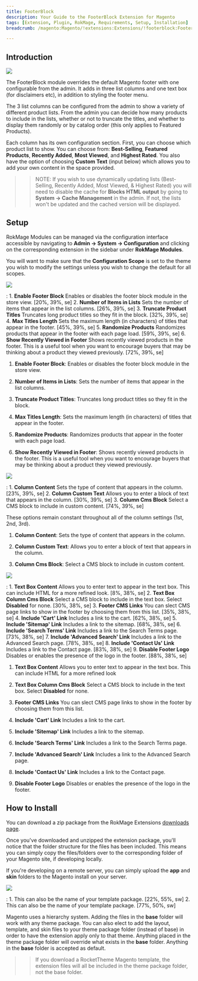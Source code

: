 ```yaml
---
title: FooterBlock
description: Your Guide to the FooterBlock Extension for Magento
tags: [Extension, Plugin, RokMage, Requirements, Setup, Installation]
breadcrumb: /magento:Magento/!extensions:Extensions/!footerblock:FooterBlock

---
```


Introduction
-----

![][demo]

The FooterBlock module overrides the default Magento footer with one configurable from the admin. It adds in three list columns and one text box (for disclaimers etc), in addition to styling the footer menu.

The 3 list columns can be configured from the admin to show a variety of different product lists. From the admin you can decide how many products to include in the lists, whether or not to truncate the titles, and whether to display them randomly or by catalog order (this only applies to Featured Products). 

Each column has its own configuration section. First, you can choose which product list to show. You can choose from: **Best-Selling**, **Featured Products**, **Recently Added**, **Most Viewed**, and **Highest Rated**. You also have the option of choosing **Custom Text** (input below) which allows you to add your own content in the space provided.

>> NOTE:  If you wish to use dynamically updating lists (﻿Best-Selling, Recently Added, Most Viewed, & Highest Rated﻿)﻿ you will need to disable the cache for **Blocks HTML output** by going to **System -> Cache Management** in the admin. If not, the lists won't be updated and the cached version will be displayed. 

Setup
-----

RokMage Modules can be managed via the configuration interface accessible by navigating to **Admin -> System -> Configuration** and clicking on the corresponding extension in the sidebar under **RokMage Modules**. 

You will want to make sure that the **Configuration Scope** is set to the theme you wish to modify the settings unless you wish to change the default for all scopes.

![][extension1]

:	1. **Enable Footer Block** Enables or disables the footer block module in the store view. [20%, 39%, se]
	2. **Number of Items in Lists** Sets the number of items that appear in the list columns. [26%, 39%, se]
	3. **Truncate Product Titles** Truncates long product titles so they fit in the block. [32%, 39%, se]
	4. **Max Titles Length** Sets the maximum length (in characters) of titles that appear in the footer. [45%, 39%, se]
	5. **Randomize Products** Randomizes products that appear in the footer with each page load. [59%, 39%, se]
	6. **Show Recently Viewed in Footer** Shows recently viewed products in the footer. This is a useful tool when you want to encourage buyers that may be thinking about a product they viewed previously. [72%, 39%, se]

1. **Enable Footer Block**: Enables or disables the footer block module in the store view.

2. **Number of Items in Lists**: Sets the number of items that appear in the list columns.

3. **Truncate Product Titles**: Truncates long product titles so they fit in the block.

4. **Max Titles Length**: Sets the maximum length (in characters) of titles that appear in the footer.

5. **Randomize Products**: Randomizes products that appear in the footer with each page load.

6. **Show Recently Viewed in Footer**: Shows recently viewed products in the footer. This is a useful tool when you want to encourage buyers that may be thinking about a product they viewed previously.

![][extension2]

:	1. **Column Content** Sets the type of content that appears in the column. [23%, 39%, se]
	2. **Column Custom Text** Allows you to enter a block of text that appears in the column. [30%, 39%, se]
	3. **Column Cms Block** Select a CMS block to include in custom content. [74%, 39%, se]

These options remain constant throughout all of the column settings (1st, 2nd, 3rd).

1. **Column Content**: Sets the type of content that appears in the column.

2. **Column Custom Text**: Allows you to enter a block of text that appears in the column.

3. **Column Cms Block**: Select a CMS block to include in custom content.

![][extension3]

:	1. **Text Box Content** Allows you to enter text to appear in the text box. This can include HTML for a more refined look. [8%, 38%, se]
	2. **Text Box Column Cms Block** Select a CMS block to include in the text box. Select **Disabled** for none. [30%, 38%, se]
	3. **Footer CMS Links** You can slect CMS page links to show in the footer by choosing them from this list. [35%, 38%, se]
	4. **Include 'Cart' Link** Includes a link to the cart. [62%, 38%, se]
	5. **Include 'Sitemap' Link** Includes a link to the sitemap. [68%, 38%, se]
	6. **Include 'Search Terms' Link** Includes a link to the Search Terms page. [73%, 38%, se]
	7. **Include 'Advanced Search' Link** Includes a link to the Advanced Search page. [78%, 38%, se]
	8. **Include 'Contact Us' Link** Includes a link to the Contact page. [83%, 38%, se]
	9. **Disable Footer Logo** Disables or enables the presence of the logo in the footer. [88%, 38%, se]

1. **Text Box Content** Allows you to enter text to appear in the text box. This can include HTML for a more refined look

2. **Text Box Column Cms Block** Select a CMS block to include in the text box. Select **Disabled** for none.

3. **Footer CMS Links** You can slect CMS page links to show in the footer by choosing them from this list.

4. **Include 'Cart' Link** Includes a link to the cart.

5. **Include 'Sitemap' Link** Includes a link to the sitemap.

6. **Include 'Search Terms' Link** Includes a link to the Search Terms page.

7. **Include 'Advanced Search' Link** Includes a link to the Advanced Search page.

8. **Include 'Contact Us' Link** Includes a link to the Contact page.

9. **Disable Footer Logo** Disables or enables the presence of the logo in the footer.

How to Install
-----

You can download a zip package from the RokMage Extensions [downloads page][download].

Once you've downloaded and unzipped the extension package, you'll notice that the folder structure for the files has been included. This means you can simply copy the files/folders over to the corresponding folder of your Magento site, if developing locally. 

If you're developing on a remote server, you can simply upload the **app** and **skin** folders to the Magento install on your server.

![][installation]

:	1. This can also be the name of your template package. [22%, 55%, sw]
	2. This can also be the name of your template package. [77%, 50%, sw]

Magento uses a hierarchy system. Adding the files in the **base** folder will work with any theme package. You can also elect to add the layout, template, and skin files to your theme package folder (instead of base) in order to have the extension apply only to that theme. Anything placed in the theme package folder will override what exists in the **base** folder. Anything in the **base** folder is accepted as default.

>> If you download a RocketTheme Magento template, the extension files will all be included in the theme package folder, not the base folder.

[installation]: assets/installation.jpg
[download]: http://www.rockettheme.com/magento-downloads/1807-extension
[extension1]: assets/extension_1.jpeg
[extension2]: assets/extension_2.jpeg
[extension3]: assets/extension_3.jpeg
[extension4]: assets/extension_4.jpeg
[demo]: assets/demo_footerblock.jpeg